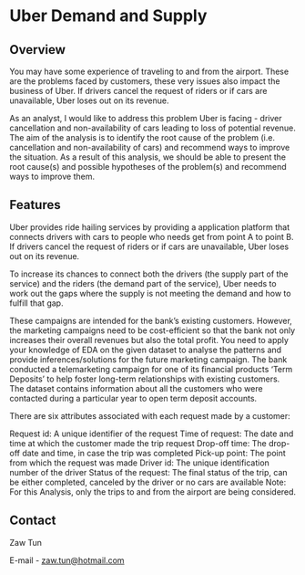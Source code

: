 # Uber Demand and Supply 

## Overview

You may have some experience of traveling to and from the airport.
These are the problems faced by customers, these very issues also impact the business of Uber. If drivers cancel the request of riders or if cars are unavailable, Uber loses out on its revenue.

As an analyst, I would like to address this problem Uber is facing - driver cancellation and non-availability of cars leading to loss of potential revenue.
The aim of the analysis is to identify the root cause of the problem (i.e. cancellation and non-availability of cars) and recommend ways to improve the situation. As a result of this analysis, we should be able to present the root cause(s) and possible hypotheses of the problem(s) and recommend ways to improve them.

## Features

Uber provides ride hailing services by providing a application platform that connects drivers with cars to people who needs get from point A to point B. If drivers cancel the request of riders or if cars are unavailable, Uber loses out on its revenue.

To  increase its chances to connect both the drivers (the supply part of the service) and the riders (the demand part of the service), Uber needs to work out the gaps where the supply is not meeting the demand and how to fulfill that gap. 

These campaigns are intended for the bank’s existing customers. However, the marketing campaigns need to be cost-efficient so that the bank not only increases their overall revenues but also the total profit. You need to apply your knowledge of EDA on the given dataset to analyse the patterns and provide inferences/solutions for the future marketing campaign.
The bank conducted a telemarketing campaign for one of its financial products ‘Term Deposits’ to help foster long-term relationships with existing customers. The dataset contains information about all the customers who were contacted during a particular year to open term deposit accounts.

There are six attributes associated with each request made by a customer:

Request id: A unique identifier of the request
Time of request: The date and time at which the customer made the trip request
Drop-off time: The drop-off date and time, in case the trip was completed 
Pick-up point: The point from which the request was made
Driver id: The unique identification number of the driver
Status of the request: The final status of the trip, can be either completed, canceled by the driver or no cars are available
Note: For this Analysis, only the trips to and from the airport are being considered.

## Contact

Zaw Tun

E-mail - zaw.tun@hotmail.com
